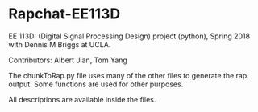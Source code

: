 # Rapchat-EE113D
EE 113D: (Digital Signal Processing Design) project (python), Spring 2018 with Dennis M Briggs at UCLA.  

Contributors: Albert Jian, Tom Yang  

The chunkToRap.py file uses many of the other files to generate the rap output. Some functions are used for other purposes.  

All descriptions are available inside the files.
